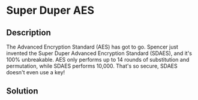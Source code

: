 # Super Duper AES

## Description

The Advanced Encryption Standard (AES) has got to go. Spencer just invented the Super Duper Advanced Encryption Standard (SDAES), and it's 100% unbreakable. AES only performs up to 14 rounds of substitution and permutation, while SDAES performs 10,000. That's so secure, SDAES doesn't even use a key!

## Solution
